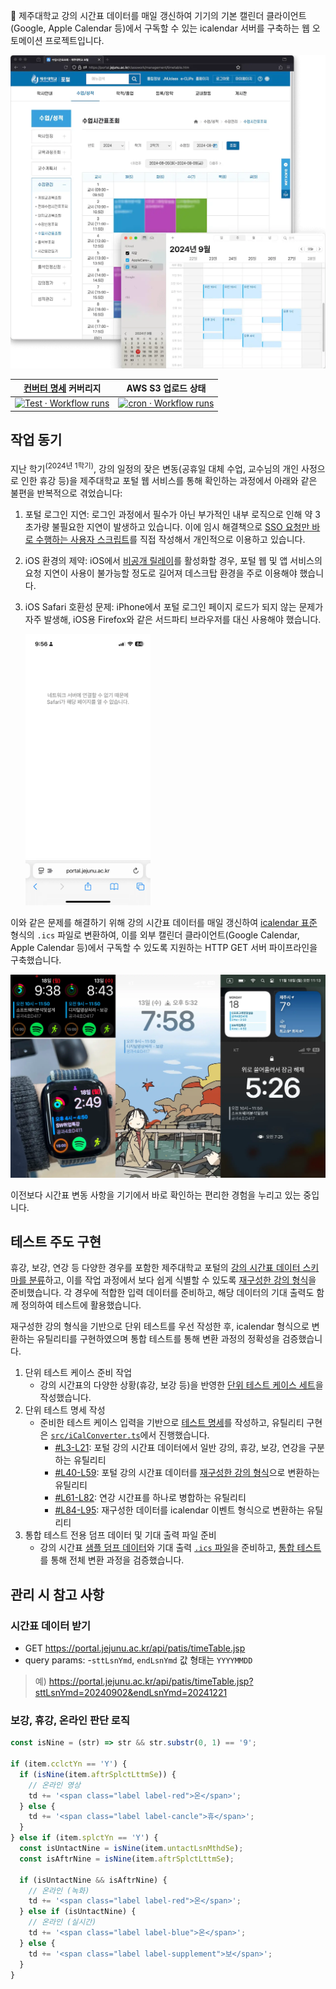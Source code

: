 📅 제주대학교 강의 시간표 데이터를 매일 갱신하여 기기의 기본 캘린더 클라이언트(Google, Apple Calendar 등)에서 구독할 수 있는 icalendar 서버를 구축하는 웹 오토메이션 프로젝트입니다.

![미리보기 이미지](screenshots/main.webp)

|                                                                   [컨버터 명세](src/tests/index.test.ts) 커버리지                                                                   |                                                                                 AWS S3 업로드 상태                                                                                  |
| :---------------------------------------------------------------------------------------------------------------------------------------------------------------------------------: | :---------------------------------------------------------------------------------------------------------------------------------------------------------------------------------: |
| [![Test · Workflow runs](https://github.com/mu-hun/jejunu-icalendar-server/workflows/Test/badge.svg)](https://github.com/mu-hun/jejunu-icalendar-server/actions/workflows/test.yml) | [![cron · Workflow runs](https://github.com/mu-hun/jejunu-icalendar-server/workflows/cron/badge.svg)](https://github.com/mu-hun/jejunu-icalendar-server/actions/workflows/cron.yml) |

## 작업 동기

지난 학기<sup>(2024년 1학기)</sup>, 강의 일정의 잦은 변동(공휴일 대체 수업, 교수님의 개인 사정으로 인한 휴강 등)을 제주대학교 포털 웹 서비스를 통해 확인하는 과정에서 아래와 같은 불편을 반복적으로 겪었습니다:

1. 포털 로그인 지연: 로그인 과정에서 필수가 아닌 부가적인 내부 로직으로 인해 약 3초가량 불필요한 지연이 발생하고 있습니다. 이에 임시 해결책으로 [SSO 요청만 바로 수행하는 사용자 스크립트](https://github.com/mu-hun/jejunu-sw/blob/e190950/portal.user.js#L21)를 직접 작성해서 개인적으로 이용하고 있습니다.
2. iOS 환경의 제약: iOS에서 [비공개 릴레이](https://support.apple.com/ko-kr/102602)를 활성화할 경우, 포털 웹 및 앱 서비스의 요청 지연이 사용이 불가능할 정도로 길어져 데스크탑 환경을 주로 이용해야 했습니다.
3. iOS Safari 호환성 문제: iPhone에서 포털 로그인 페이지 로드가 되지 않는 문제가 자주 발생해, iOS용 Firefox와 같은 서드파티 브라우저를 대신 사용해야 했습니다.

   <img width="200px" src="screenshots/ios-safari-portal-jejunu-cant-load.webp" alt="네트워크 서버에 연결할 수 없기 때문에 Safari가 해당 페이지를 열 수 없습니다."/>

이와 같은 문제를 해결하기 위해 강의 시간표 데이터를 매일 갱신하여 [icalendar 표준](https://icalendar.org/) 형식의 `.ics` 파일로 변환하여, 이를 외부 캘린더 클라이언트(Google Calendar, Apple Calendar 등)에서 구독할 수 있도록 지원하는 HTTP GET 서버 파이프라인을 구축했습니다.

![showcases](screenshots/showcases.webp)

이전보다 시간표 변동 사항을 기기에서 바로 확인하는 편리한 경험을 누리고 있는 중입니다.

## 테스트 주도 구현

휴강, 보강, 연강 등 다양한 경우를 포함한 제주대학교 포털의 [강의 시간표 데이터 스키마를 분류](src/response.ts#L44)하고, 이를 작업 과정에서 보다 쉽게 식별할 수 있도록 [재구성한 강의 형식]을 준비했습니다. 각 경우에 적합한 입력 데이터를 준비하고, 해당 데이터의 기대 출력도 함께 정의하여 테스트에 활용했습니다.

[재구성한 강의 형식]: src/reconsturct.d.ts#L8_L41

재구성한 강의 형식을 기반으로 단위 테스트를 우선 작성한 후, icalendar 형식으로 변환하는 유틸리티를 구현하였으며 통합 테스트를 통해 변환 과정의 정확성을 검증했습니다.

1. 단위 테스트 케이스 준비 작업
   - 강의 시간표의 다양한 상황(휴강, 보강 등)을 반영한 [단위 테스트 케이스 세트](src/tests/testcases.json)을 작성했습니다.
2. 단위 테스트 명세 작성
   - 준비한 테스트 케이스 입력을 기반으로 [테스트 명세](src/tests/index.test.ts#L17-L77)를 작성하고, 유틸리티 구현은 [`src/iCalConverter.ts`](`src/iCalConverter.ts)에서 진행했습니다.
     - [#L3-L21](src/iCalConverter.ts#L40-L59): 포털 강의 시간표 데이터에서 일반 강의, 휴강, 보강, 연강을 구분하는 유틸리티
     - [#L40-L59](src/iCalConverter.ts#L40-L59): 포털 강의 시간표 데이터를 [재구성한 강의 형식]으로 변환하는 유틸리티
     - [#L61-L82](src/iCalConverter.ts#L61-L82): 연강 시간표를 하나로 병합하는 유틸리티
     - [#L84-L95](src/iCalConverter.ts#L84-L95): 재구성한 데이터를 icalendar 이벤트 형식으로 변환하는 유틸리티
3. 통합 테스트 전용 덤프 데이터 및 기대 출력 파일 준비
   - 강의 시간표 [샘플 덤프 데이터]와 기대 출력 [`.ics` 파일](src/tests/excepted.ics)을 준비하고, [통합 테스트](src/tests/index.test.ts#L79-L86)를 통해 전체 변환 과정을 검증했습니다.

[샘플 덤프 데이터]: src/tests/response.json

## 관리 시 참고 사항

### 시간표 데이터 받기

- GET https://portal.jejunu.ac.kr/api/patis/timeTable.jsp
- query params: -`sttLsnYmd`, `endLsnYmd` 값 형태는 `YYYYMMDD`

> 예) https://portal.jejunu.ac.kr/api/patis/timeTable.jsp?sttLsnYmd=20240902&endLsnYmd=20241221

### 보강, 휴강, 온라인 판단 로직

```js
const isNine = (str) => str && str.substr(0, 1) == '9';

if (item.cclctYn == 'Y') {
  if (isNine(item.aftrSplctLttmSe)) {
    // 온라인 영상
    td += '<span class="label label-red">온</span>';
  } else {
    td += '<span class="label label-cancle">휴</span>';
  }
} else if (item.splctYn == 'Y') {
  const isUntactNine = isNine(item.untactLsnMthdSe);
  const isAftrNine = isNine(item.aftrSplctLttmSe);

  if (isUntactNine && isAftrNine) {
    // 온라인 (녹화)
    td += '<span class="label label-red">온</span>';
  } else if (isUntactNine) {
    // 온라인 (실시간)
    td += '<span class="label label-blue">온</span>';
  } else {
    td += '<span class="label label-supplement">보</span>';
  }
}
```
